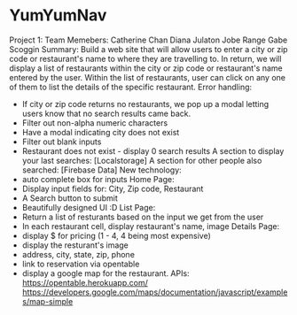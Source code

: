 # YumYumNav

Project 1: 
Team Memebers:
Catherine Chan 
Diana Julaton
Jobe Range
Gabe Scoggin 
Summary:
Build a web site that will allow users to enter a city or zip code or restaurant's name to where they are travelling to.  In return, we will display a list of restaurants within the city or zip code or restaurant's name entered by the user.  Within the list of restaurants, user can click on any one of them to list the details of the specific restaurant.
Error handling:
- If city or zip code returns no restaurants, we pop up a modal letting users know that no search results came back.
- Filter out non-alpha numeric characters
- Have a modal indicating city does not exist
- Filter out blank inputs
- Restaurant does not exist - display 0 search results
A section to display your last searches:
[Localstorage]
A section for other people also searched:
[Firebase Data]
New technology:
- auto complete box for inputs
Home Page:
- Display input fields for: City, Zip code, Restaurant
- A Search button to submit
- Beautifully designed UI  :D
List Page:
- Return a list of resturants based on the input we get from the user
- In each restaurant cell, display restaurant's name, image
Details Page:
- display $ for pricing (1 - 4, 4 being most expensive)
- display the resturant's image
- address, city, state, zip, phone 
- link to reservation via opentable
- display a google map for the restaurant.
APIs:
https://opentable.herokuapp.com/
https://developers.google.com/maps/documentation/javascript/examples/map-simple

